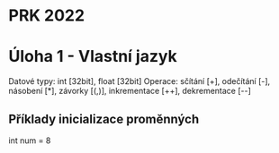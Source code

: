 # PRK 2022

# Úloha 1 - Vlastní jazyk

Datové typy: int [32bit], float [32bit]
Operace: sčítání [+], odečítání [-], násobení [*], závorky [(,)], inkrementace [++], dekrementace [--]

## Příklady inicializace proměnných
int num = 8
